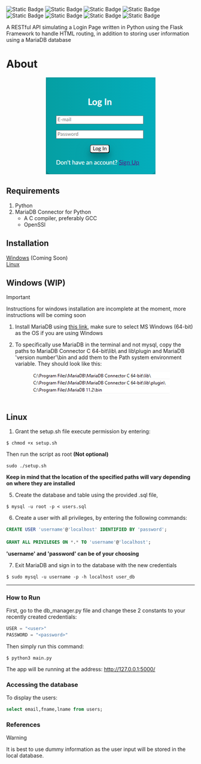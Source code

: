 ![Static Badge](https://img.shields.io/badge/python-3.11-blue?logo=python)
![Static Badge](https://img.shields.io/badge/MySQL-15.1-blue?logo=mysql)
![Static Badge](https://img.shields.io/badge/Flask-3.0.0-blue?logo=flask)
![Static Badge](https://img.shields.io/badge/HTML-grey?logo=html5)
![Static Badge](https://img.shields.io/badge/JavaScript-grey?logo=javascript)
![Static Badge](https://img.shields.io/badge/CSS-grey?logo=css3)
![Static Badge](https://img.shields.io/badge/Jinja-grey?logo=jinja)
![Static Badge](https://img.shields.io/badge/MariaDB-grey?logo=mariadb)

A RESTful API simulating a Login Page written in Python using the Flask Framework to handle HTML routing, in addition to storing user information using a MariaDB database

# About
<div align="center">
    <img src="static/imgs/signup.png">
</div>


## Requirements
1. Python 
2. MariaDB Connector for Python 
    - A C compiler, preferably GCC
    - OpenSSl 


## Installation
[Windows](#Windows) (Coming Soon)  
[Linux](#Linux)



## Windows (WIP)

>[!IMPORTANT]
> Instructions for windows installation are incomplete at the moment, more instructions will be coming soon

1. Install MariaDB using [this link](https://mariadb.com/downloads/community/), make sure to select MS Windows (64-bit) as the OS if you are using Windows

2. To specifically use MariaDB in the terminal and not mysql, copy the paths to MariaDB Connector C 64-bit\lib\ and lib\plugin and MariaDB 'version number'\bin and add them to the Path system environment variable. They should look like this:

<div align="center">
<img src= static/imgs/paths.png>
</div>

</br>





## Linux

1. Grant the setup.sh file execute permission by entering:
```console
$ chmod +x setup.sh
```

Then run the script as root **(Not optional)**

```console
sudo ./setup.sh
```




**Keep in mind that the location of the specified paths will vary depending on where they are installed**

5. Create the database and table using the provided .sql file, 
``` console
$ mysql -u root -p < users.sql
```

6. Create a user with all privileges, by entering the following commands:
``` sql
CREATE USER 'username'@'localhost' IDENTIFIED BY 'password';

GRANT ALL PRIVILEGES ON *.* TO 'username'@'localhost';
```

**'username' and 'password' can be of your choosing**


7. Exit MariaDB and sign in to the database with the new credentials
``` console
$ sudo mysql -u username -p -h localhost user_db
```
----

### How to Run

First, go to the db_manager.py file and change these 2 constants to your recently created credentials:
```python
USER = "<user>"
PASSWORD = "<password>"
```

Then simply run this command:
``` console
$ python3 main.py
```
The app will be running at the address: http://127.0.0.1:5000/


### Accessing the database
To display the users:
``` sql
select email,fname,lname from users;
```

### References

[^1]: [Install Python](https://www.python.org/downloads/)

[^2]: [Installing Python for WSL](https://wiki.usask.ca/display/MESH/Installing+Python+and+the+Windows+Subsystem+for+Linux)

[^3]: [Install MariaDB Connector/Python](https://mariadb.com/docs/server/connect/programming-languages/python/install/)


>[!WARNING]
> It is best to use dummy information as the user input will be stored in the local database. 

